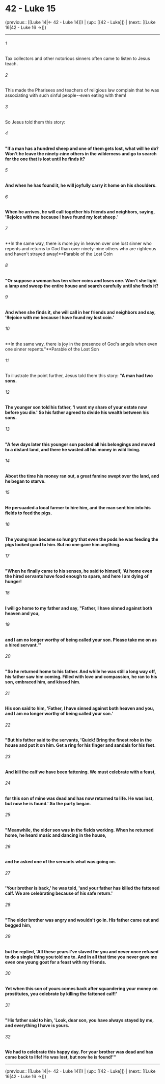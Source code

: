 # 42 - Luke 15

(previous:: [[Luke 14|← 42 - Luke 14]]) | (up:: [[42 - Luke]]) | (next:: [[Luke 16|42 - Luke 16 →]])

***


###### 1 
Tax collectors and other notorious sinners often came to listen to Jesus teach. 

###### 2 
This made the Pharisees and teachers of religious law complain that he was associating with such sinful people--even eating with them! 

###### 3 
So Jesus told them this story: 

###### 4 
**"If a man has a hundred sheep and one of them gets lost, what will he do? Won't he leave the ninety-nine others in the wilderness and go to search for the one that is lost until he finds it?** 

###### 5 
**And when he has found it, he will joyfully carry it home on his shoulders.** 

###### 6 
**When he arrives, he will call together his friends and neighbors, saying, 'Rejoice with me because I have found my lost sheep.'** 

###### 7 
**In the same way, there is more joy in heaven over one lost sinner who repents and returns to God than over ninety-nine others who are righteous and haven't strayed away!**Parable of the Lost Coin 

###### 8 
**"Or suppose a woman has ten silver coins and loses one. Won't she light a lamp and sweep the entire house and search carefully until she finds it?** 

###### 9 
**And when she finds it, she will call in her friends and neighbors and say, 'Rejoice with me because I have found my lost coin.'** 

###### 10 
**In the same way, there is joy in the presence of God's angels when even one sinner repents."**Parable of the Lost Son 

###### 11 
To illustrate the point further, Jesus told them this story: **"A man had two sons.** 

###### 12 
**The younger son told his father, 'I want my share of your estate now before you die.' So his father agreed to divide his wealth between his sons.** 

###### 13 
**"A few days later this younger son packed all his belongings and moved to a distant land, and there he wasted all his money in wild living.** 

###### 14 
**About the time his money ran out, a great famine swept over the land, and he began to starve.** 

###### 15 
**He persuaded a local farmer to hire him, and the man sent him into his fields to feed the pigs.** 

###### 16 
**The young man became so hungry that even the pods he was feeding the pigs looked good to him. But no one gave him anything.** 

###### 17 
**"When he finally came to his senses, he said to himself, 'At home even the hired servants have food enough to spare, and here I am dying of hunger!** 

###### 18 
**I will go home to my father and say, "Father, I have sinned against both heaven and you,** 

###### 19 
**and I am no longer worthy of being called your son. Please take me on as a hired servant."'** 

###### 20 
**"So he returned home to his father. And while he was still a long way off, his father saw him coming. Filled with love and compassion, he ran to his son, embraced him, and kissed him.** 

###### 21 
**His son said to him, 'Father, I have sinned against both heaven and you, and I am no longer worthy of being called your son.'** 

###### 22 
**"But his father said to the servants, 'Quick! Bring the finest robe in the house and put it on him. Get a ring for his finger and sandals for his feet.** 

###### 23 
**And kill the calf we have been fattening. We must celebrate with a feast,** 

###### 24 
**for this son of mine was dead and has now returned to life. He was lost, but now he is found.' So the party began.** 

###### 25 
**"Meanwhile, the older son was in the fields working. When he returned home, he heard music and dancing in the house,** 

###### 26 
**and he asked one of the servants what was going on.** 

###### 27 
**'Your brother is back,' he was told, 'and your father has killed the fattened calf. We are celebrating because of his safe return.'** 

###### 28 
**"The older brother was angry and wouldn't go in. His father came out and begged him,** 

###### 29 
**but he replied, 'All these years I've slaved for you and never once refused to do a single thing you told me to. And in all that time you never gave me even one young goat for a feast with my friends.** 

###### 30 
**Yet when this son of yours comes back after squandering your money on prostitutes, you celebrate by killing the fattened calf!'** 

###### 31 
**"His father said to him, 'Look, dear son, you have always stayed by me, and everything I have is yours.** 

###### 32 
**We had to celebrate this happy day. For your brother was dead and has come back to life! He was lost, but now he is found!'"**

***

(previous:: [[Luke 14|← 42 - Luke 14]]) | (up:: [[42 - Luke]]) | (next:: [[Luke 16|42 - Luke 16 →]])
